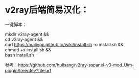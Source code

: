 # v2ray后端简易汉化：

一键脚本：

mkdir v2ray-agent  &&  \
cd v2ray-agent && \
curl https://malivpn.github.io/wiki/install.sh -o install.sh && \
chmod +x install.sh && \
bash install.sh


参考：https://github.com/hulisang/v2ray-sspanel-v3-mod_Uim-plugin/tree/dev?files=1
